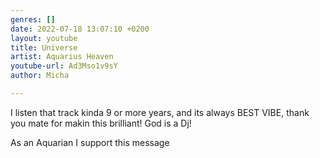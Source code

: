 ```yaml
---
genres: []
date: 2022-07-18 13:07:10 +0200
layout: youtube
title: Universe
artist: Aquarius Heaven
youtube-url: Ad3Mso1v9sY
author: Micha

---
```

I listen that track kinda 9 or more years, and its always BEST VIBE, thank you mate for makin this brilliant! God is a Dj!

As an Aquarian I support this message